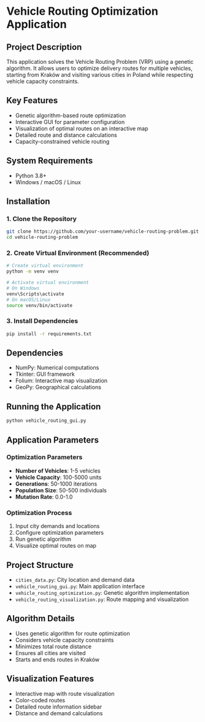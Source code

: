 # Vehicle Routing Optimization Application

## Project Description

This application solves the Vehicle Routing Problem (VRP) using a genetic algorithm. It allows users to optimize delivery routes for multiple vehicles, starting from Kraków and visiting various cities in Poland while respecting vehicle capacity constraints.

## Key Features

- Genetic algorithm-based route optimization
- Interactive GUI for parameter configuration
- Visualization of optimal routes on an interactive map
- Detailed route and distance calculations
- Capacity-constrained vehicle routing

## System Requirements

- Python 3.8+
- Windows / macOS / Linux

## Installation

### 1. Clone the Repository

```bash
git clone https://github.com/your-username/vehicle-routing-problem.git
cd vehicle-routing-problem
```

### 2. Create Virtual Environment (Recommended)

```bash
# Create virtual environment
python -m venv venv

# Activate virtual environment
# On Windows
venv\Scripts\activate
# On macOS/Linux
source venv/bin/activate
```

### 3. Install Dependencies

```bash
pip install -r requirements.txt
```

## Dependencies

- NumPy: Numerical computations
- Tkinter: GUI framework
- Folium: Interactive map visualization
- GeoPy: Geographical calculations

## Running the Application

```bash
python vehicle_routing_gui.py
```

## Application Parameters

### Optimization Parameters

- **Number of Vehicles**: 1-5 vehicles
- **Vehicle Capacity**: 100-5000 units
- **Generations**: 50-1000 iterations
- **Population Size**: 50-500 individuals
- **Mutation Rate**: 0.0-1.0

### Optimization Process

1. Input city demands and locations
2. Configure optimization parameters
3. Run genetic algorithm
4. Visualize optimal routes on map

## Project Structure

- `cities_data.py`: City location and demand data
- `vehicle_routing_gui.py`: Main application interface
- `vehicle_routing_optimization.py`: Genetic algorithm implementation
- `vehicle_routing_visualization.py`: Route mapping and visualization

## Algorithm Details

- Uses genetic algorithm for route optimization
- Considers vehicle capacity constraints
- Minimizes total route distance
- Ensures all cities are visited
- Starts and ends routes in Kraków

## Visualization Features

- Interactive map with route visualization
- Color-coded routes
- Detailed route information sidebar
- Distance and demand calculations

